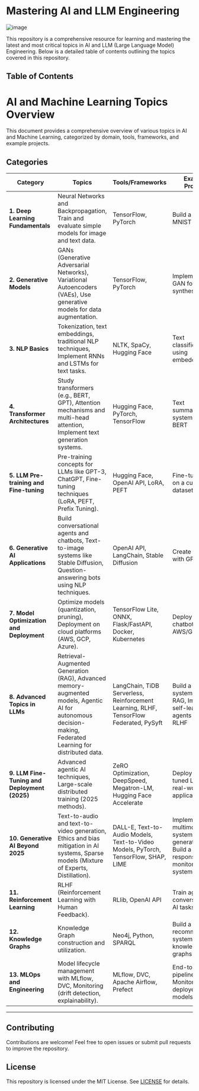 # Mastering AI and LLM Engineering 
![image](https://github.com/user-attachments/assets/ba0b3fdc-6b1e-48be-85fb-0820d8d8b8ed)

This repository is a comprehensive resource for learning and mastering the latest and most critical topics in AI and LLM (Large Language Model) Engineering. Below is a detailed table of contents outlining the topics covered in this repository.

## Table of Contents
# AI and Machine Learning Topics Overview

This document provides a comprehensive overview of various topics in AI and Machine Learning, categorized by domain, tools, frameworks, and example projects.

## Categories

| Category                         | Topics                                                  | Tools/Frameworks                        | Example Projects                                    |
|----------------------------------|---------------------------------------------------------|-----------------------------------------|------------------------------------------------------|
| **1. Deep Learning Fundamentals** | Neural Networks and Backpropagation, Train and evaluate simple models for image and text data. | TensorFlow, PyTorch                         | Build a simple MNIST classifier                      |
| **2. Generative Models**          | GANs (Generative Adversarial Networks), Variational Autoencoders (VAEs), Use generative models for data augmentation. | TensorFlow, PyTorch                         | Implement a GAN for image synthesis                   |
| **3. NLP Basics**                 | Tokenization, text embeddings, traditional NLP techniques, Implement RNNs and LSTMs for text tasks. | NLTK, SpaCy, Hugging Face                    | Text classification using embeddings                 |
| **4. Transformer Architectures**  | Study transformers (e.g., BERT, GPT), Attention mechanisms and multi-head attention, Implement text generation systems. | Hugging Face, PyTorch, TensorFlow            | Text summarization system using BERT                 |
| **5. LLM Pre-training and Fine-tuning** | Pre-training concepts for LLMs like GPT-3, ChatGPT, Fine-tuning techniques (LoRA, PEFT, Prefix Tuning). | Hugging Face, OpenAI API, LoRA, PEFT          | Fine-tune GPT on a custom dataset                    |
| **6. Generative AI Applications** | Build conversational agents and chatbots, Text-to-image systems like Stable Diffusion, Question-answering bots using NLP techniques. | OpenAI API, LangChain, Stable Diffusion      | Create a chatbot with GPT                           |
| **7. Model Optimization and Deployment** | Optimize models (quantization, pruning), Deployment on cloud platforms (AWS, GCP, Azure). | TensorFlow Lite, ONNX, Flask/FastAPI, Docker, Kubernetes | Deploy a chatbot on AWS/GCP                        |
| **8. Advanced Topics in LLMs**    | Retrieval-Augmented Generation (RAG), Advanced memory-augmented models, Agentic AI for autonomous decision-making, Federated Learning for distributed data. | LangChain, TiDB Serverless, Reinforcement Learning, RLHF, TensorFlow Federated, PySyft | Build a QA system with RAG, Implement self-learning agents with RLHF |
| **9. LLM Fine-Tuning and Deployment (2025)** | Advanced agentic AI techniques, Large-scale distributed training (2025 methods). | ZeRO Optimization, DeepSpeed, Megatron-LM, Hugging Face Accelerate | Deploy fine-tuned LLMs for real-world applications  |
| **10. Generative AI Beyond 2025** | Text-to-audio and text-to-video generation, Ethics and bias mitigation in AI systems, Sparse models (Mixture of Experts, Distillation). | DALL-E, Text-to-Audio Models, Text-to-Video Models, PyTorch, TensorFlow, SHAP, LIME | Implement multimodal systems for generative AI, Build a responsible AI monitoring system |
| **11. Reinforcement Learning**   | RLHF (Reinforcement Learning with Human Feedback).         | RLlib, OpenAI API                         | Train agents for conversational AI tasks            |
| **12. Knowledge Graphs**         | Knowledge Graph construction and utilization.            | Neo4j, Python, SPARQL                      | Build a recommendation system using knowledge graphs |
| **13. MLOps and Engineering**    | Model lifecycle management with MLflow, DVC, Monitoring (drift detection, explainability). | MLflow, DVC, Apache Airflow, Prefect          | End-to-end ML pipelines, Monitor deployed AI models |



---

## Contributing
Contributions are welcome! Feel free to open issues or submit pull requests to improve the repository.

## License
This repository is licensed under the MIT License. See [LICENSE](./LICENSE) for details.
